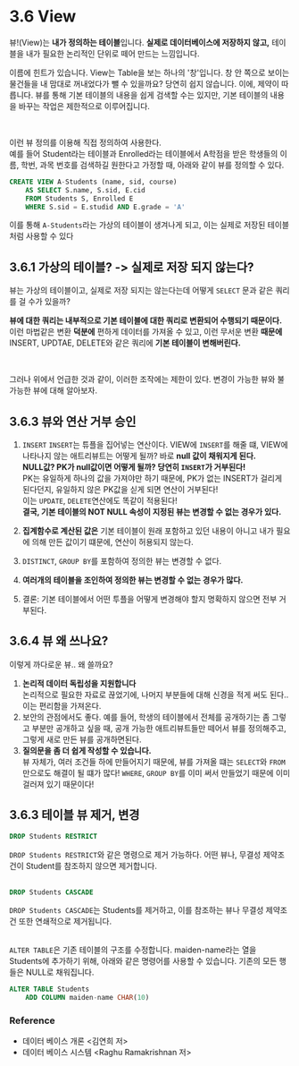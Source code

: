 
# 3.6 View
뷰!(View)는 **내가 정의하는 테이블**입니다. **실제로 데이터베이스에 저장하지 않고,** 테이블을 내가 필요한 논리적인 단위로 떼어 만드는 느낌입니다.<br>

이름에 힌트가 있습니다. View는 Table을 보는 하나의 '창'입니다. 창 안 쪽으로 보이는 물건들을 내 맘대로 꺼내었다가 뺄 수 있을까요? 당연히 쉽지 않습니다. 이에, 제약이 따릅니다. 뷰를 통해 기본 테이블의 내용을 쉽게 검색할 수는 있지만, 기본 테이블의 내용을 바꾸는 작업은 제한적으로 이루어집니다.

<br>

이런 뷰 정의를 이용해 직접 정의하여 사용한다. <br> 예를 들어 Student라는 테이블과 Enrolled라는 테이블에서 A학점을 받은 학생들의 이름, 학번, 과목 번호를 검색하길 원한다고 가정할 때, 아래와 같이 뷰를 정의할 수 있다.
```sql
CREATE VIEW A-Students (name, sid, course)
    AS SELECT S.name, S.sid, E.cid
    FROM Students S, Enrolled E
    WHERE S.sid = E.studid AND E.grade = 'A'
```
이를 통해 `A-Students`라는 가상의 테이블이 생겨나게 되고, 이는 실제로 저장된 테이블처럼 사용할 수 있다

## 3.6.1 가상의 테이블? -> 실제로 저장 되지 않는다?
뷰는 가상의 테이블이고, 실제로 저장 되지는 않는다는데 어떻게 `SELECT` 문과 같은 쿼리를 걸 수가 있을까? <br>

**뷰에 대한 쿼리는 내부적으로 기본 테이블에 대한 쿼리로 변환되어 수행되기 때문이다.** 이런 마법같은 변환 **덕분에** 편하게 데이터를 가져올 수 있고, 이런 무서운 변환 **때문에** INSERT, UPDTAE, DELETE와 같은 쿼리에 **기본 테이블이 변해버린다.**

<br>

그러나 위에서 언급한 것과 같이, 이러한 조작에는 제한이 있다. 변경이 가능한 뷰와 불가능한 뷰에 대해 알아보자.

## 3.6.3 뷰와 연산 거부 승인
1. `INSERT`
`INSERT`는 튜플을 집어넣는 연산이다. VIEW에 `INSERT`를 해줄 떄, VIEW에 나타나지 않는 애트리뷰트는 어떻게 될까? 바로 **null 값이 채워지게 된다.** <br> **NULL값? PK가 null값이면 어떻게 될까? 당연히 `INSERT`가 거부된다!** <br> PK는 유일하게 하나의 값을 가져야만 하기 때문에, PK가 없는 INSERT가 걸리게 된다던지, 유일하지 않은 PK값을 싣게 되면 연산이 거부된다! <br> 이는 `UPDATE`, `DELETE`연산에도 똑같이 적용된다! <br> **결국, 기본 테이블의 NOT NULL 속성이 지정된 뷰는 변경할 수 없는 경우가 있다.**

2. **집계함수로 계산된 값은** 기본 테이블이 원래 포함하고 있던 내용이 아니고 내가 필요에 의해 만든 값이기 떄문에, 연산이 허용되지 않는다.
3. `DISTINCT`, `GROUP BY`를 포함하여 정의한 뷰는 변경할 수 없다.
4. **여러개의 테이블을 조인하여 정의한 뷰는 변경할 수 없는 경우가 많다.**
5. 결론: 기본 테이블에서 어떤 투플을 어떻게 변경해야 할지 명확하지 않으면 전부 거부된다.


## 3.6.4 뷰 왜 쓰나요?
이렇게 까다로운 뷰.. 왜 쓸까요?

1. **논리적 데이터 독립성을 지원합니다** <br> 논리적으로 필요한 자료로 끊었기에, 나머지 부분들에 대해 신경을 적게 써도 된다.. 이는 편리함을 가져온다.
2. 보안의 관점에서도 좋다. 
예를 들어, 학생의 테이블에서 전체를 공개하기는 좀 그렇고 부분만 공개하고 싶을 때, 공개 가능한 애트리뷰트들만 떼어서 뷰를 정의해주고, 그렇게 새로 만든 뷰를 공개하면된다.
3. **질의문을 좀 더 쉽게 작성할 수 있습니다.** <Br> 뷰 자체가, 여러 조건들 하에 만들어지기 때문에, 뷰를 가져올 떄는 `SELECT`와 `FROM` 만으로도 해결이 될 떄가 많다! `WHERE`, `GROUP BY`를 이미 써서 만들었기 때문에 이미 걸러져 있기 때문이다!
 
## 3.6.3 테이블 뷰 제거, 변경
```sql
DROP Students RESTRICT
```
`DROP Students RESTRICT`와 같은 명령으로 제거 가능하다. 어떤 뷰나, 무결성 제약조건이 Student를 참조하지 않으면 제거합니다. <br> <br>

```sql
DROP Students CASCADE
```
`DROP Students CASCADE`는 Students를 제거하고, 이를 참조하는 뷰나 무결성 제약조건 또한 연쇄적으로 제거됩니다. <br> <br>

`ALTER TABLE`은 기존 테이블의 구조를 수정합니다. maiden-name라는 열을 Students에 추가하기 위해, 아래와 같은 명령어를 사용할 수 있습니다. 기존의 모든 행들은 NULL로 채워집니다.
```sql
ALTER TABLE Students 
    ADD COLUMN maiden-name CHAR(10)
```

### Reference
- 데이터 베이스 개론 <김연희 저>
- 데이터 베이스 시스템 \<Raghu Ramakrishnan 저>
